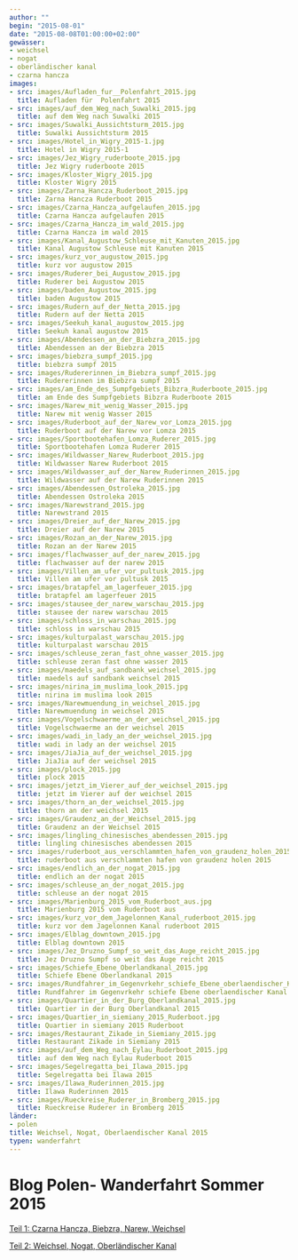 ```yaml
---
author: ""
begin: "2015-08-01"
date: "2015-08-08T01:00:00+02:00"
gewässer:
- weichsel
- nogat
- oberländischer kanal
- czarna hancza
images:
- src: images/Aufladen_fur__Polenfahrt_2015.jpg
  title: Aufladen für  Polenfahrt 2015
- src: images/auf_dem_Weg_nach_Suwalki_2015.jpg
  title: auf dem Weg nach Suwalki 2015
- src: images/Suwalki_Aussichtsturm_2015.jpg
  title: Suwalki Aussichtsturm 2015
- src: images/Hotel_in_Wigry_2015-1.jpg
  title: Hotel in Wigry 2015-1
- src: images/Jez_Wigry_ruderboote_2015.jpg
  title: Jez Wigry ruderboote 2015
- src: images/Kloster_Wigry_2015.jpg
  title: Kloster Wigry 2015
- src: images/Zarna_Hancza_Ruderboot_2015.jpg
  title: Zarna Hancza Ruderboot 2015
- src: images/Czarna_Hancza_aufgelaufen_2015.jpg
  title: Czarna Hancza aufgelaufen 2015
- src: images/Czarna_Hancza_im_wald_2015.jpg
  title: Czarna Hancza im wald 2015
- src: images/Kanal_Augustow_Schleuse_mit_Kanuten_2015.jpg
  title: Kanal Augustow Schleuse mit Kanuten 2015
- src: images/kurz_vor_augustow_2015.jpg
  title: kurz vor augustow 2015
- src: images/Ruderer_bei_Augustow_2015.jpg
  title: Ruderer bei Augustow 2015
- src: images/baden_Augustow_2015.jpg
  title: baden Augustow 2015
- src: images/Rudern_auf_der_Netta_2015.jpg
  title: Rudern auf der Netta 2015
- src: images/Seekuh_kanal_augustow_2015.jpg
  title: Seekuh kanal augustow 2015
- src: images/Abendessen_an_der_Biebzra_2015.jpg
  title: Abendessen an der Biebzra 2015
- src: images/biebzra_sumpf_2015.jpg
  title: biebzra sumpf 2015
- src: images/Rudererinnen_im_Biebzra_sumpf_2015.jpg
  title: Rudererinnen im Biebzra sumpf 2015
- src: images/am_Ende_des_Sumpfgebiets_Bibzra_Ruderboote_2015.jpg
  title: am Ende des Sumpfgebiets Bibzra Ruderboote 2015
- src: images/Narew_mit_wenig_Wasser_2015.jpg
  title: Narew mit wenig Wasser 2015
- src: images/Ruderboot_auf_der_Narew_vor_Lomza_2015.jpg
  title: Ruderboot auf der Narew vor Lomza 2015
- src: images/Sportbootehafen_Lomza_Ruderer_2015.jpg
  title: Sportbootehafen Lomza Ruderer 2015
- src: images/Wildwasser_Narew_Ruderboot_2015.jpg
  title: Wildwasser Narew Ruderboot 2015
- src: images/Wildwasser_auf_der_Narew_Ruderinnen_2015.jpg
  title: Wildwasser auf der Narew Ruderinnen 2015
- src: images/Abendessen_Ostroleka_2015.jpg
  title: Abendessen Ostroleka 2015
- src: images/Narewstrand_2015.jpg
  title: Narewstrand 2015
- src: images/Dreier_auf_der_Narew_2015.jpg
  title: Dreier auf der Narew 2015
- src: images/Rozan_an_der_Narew_2015.jpg
  title: Rozan an der Narew 2015
- src: images/flachwasser_auf_der_narew_2015.jpg
  title: flachwasser auf der narew 2015
- src: images/Villen_am_ufer_vor_pultusk_2015.jpg
  title: Villen am ufer vor pultusk 2015
- src: images/bratapfel_am_lagerfeuer_2015.jpg
  title: bratapfel am lagerfeuer 2015
- src: images/stausee_der_narew_warschau_2015.jpg
  title: stausee der narew warschau 2015
- src: images/schloss_in_warschau_2015.jpg
  title: schloss in warschau 2015
- src: images/kulturpalast_warschau_2015.jpg
  title: kulturpalast warschau 2015
- src: images/schleuse_zeran_fast_ohne_wasser_2015.jpg
  title: schleuse zeran fast ohne wasser 2015
- src: images/maedels_auf_sandbank_weichsel_2015.jpg
  title: maedels auf sandbank weichsel 2015
- src: images/nirina_im_muslima_look_2015.jpg
  title: nirina im muslima look 2015
- src: images/Narewmuendung_in_weichsel_2015.jpg
  title: Narewmuendung in weichsel 2015
- src: images/Vogelschwaerme_an_der_weichsel_2015.jpg
  title: Vogelschwaerme an der weichsel 2015
- src: images/wadi_in_lady_an_der_weichsel_2015.jpg
  title: wadi in lady an der weichsel 2015
- src: images/JiaJia_auf_der_weichsel_2015.jpg
  title: JiaJia auf der weichsel 2015
- src: images/plock_2015.jpg
  title: plock 2015
- src: images/jetzt_im_Vierer_auf_der_weichsel_2015.jpg
  title: jetzt im Vierer auf der weichsel 2015
- src: images/thorn_an_der_weichsel_2015.jpg
  title: thorn an der weichsel 2015
- src: images/Graudenz_an_der_Weichsel_2015.jpg
  title: Graudenz an der Weichsel 2015
- src: images/lingling_chinesisches_abendessen_2015.jpg
  title: lingling chinesisches abendessen 2015
- src: images/ruderboot_aus_verschlammten_hafen_von_graudenz_holen_2015.jpg
  title: ruderboot aus verschlammten hafen von graudenz holen 2015
- src: images/endlich_an_der_nogat_2015.jpg
  title: endlich an der nogat 2015
- src: images/schleuse_an_der_nogat_2015.jpg
  title: schleuse an der nogat 2015
- src: images/Marienburg_2015_vom_Ruderboot_aus.jpg
  title: Marienburg 2015 vom Ruderboot aus
- src: images/kurz_vor_dem_Jagelonnen_Kanal_ruderboot_2015.jpg
  title: kurz vor dem Jagelonnen Kanal ruderboot 2015
- src: images/Elblag_downtown_2015.jpg
  title: Elblag downtown 2015
- src: images/Jez_Druzno_Sumpf_so_weit_das_Auge_reicht_2015.jpg
  title: Jez Druzno Sumpf so weit das Auge reicht 2015
- src: images/Schiefe_Ebene_Oberlandkanal_2015.jpg
  title: Schiefe Ebene Oberlandkanal 2015
- src: images/Rundfahrer_im_Gegenvrkehr_schiefe_Ebene_oberlaendischer_Kanal_2015.jpg
  title: Rundfahrer im Gegenvrkehr schiefe Ebene oberlaendischer Kanal 2015
- src: images/Quartier_in_der_Burg_Oberlandkanal_2015.jpg
  title: Quartier in der Burg Oberlandkanal 2015
- src: images/Quartier_in_siemiany_2015_Ruderboot.jpg
  title: Quartier in siemiany 2015 Ruderboot
- src: images/Restaurant_Zikade_in_Siemiany_2015.jpg
  title: Restaurant Zikade in Siemiany 2015
- src: images/auf_dem_Weg_nach_Eylau_Ruderboot_2015.jpg
  title: auf dem Weg nach Eylau Ruderboot 2015
- src: images/Segelregatta_bei_Ilawa_2015.jpg
  title: Segelregatta bei Ilawa 2015
- src: images/Ilawa_Ruderinnen_2015.jpg
  title: Ilawa Ruderinnen 2015
- src: images/Rueckreise_Ruderer_in_Bromberg_2015.jpg
  title: Rueckreise Ruderer in Bromberg 2015
länder:
- polen
title: Weichsel, Nogat, Oberlaendischer Kanal 2015
typen: wanderfahrt
---
```


# Blog Polen- Wanderfahrt Sommer 2015


[Teil 1: Czarna Hancza, Biebzra, Narew, Weichsel](/berichte/2015/czarna_hancza__biebrza__narew_)

[Teil 2: Weichsel, Nogat, Oberländischer Kanal](/berichte/2015/weichsel__nogat__oberlaendisch)
